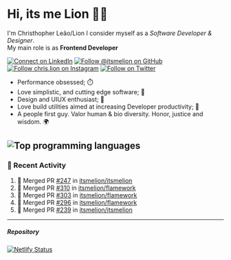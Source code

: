 # Hi, its me Lion 👋🦁

I'm Christhopher Leão/Lion
I consider myself as a _Software Developer & Designer_.<br/>My main role is as <b>Frontend Developer</b>
<br />

[![Connect on LinkedIn](https://img.shields.io/badge/--linkedin?label=LinkedIn&logo=LinkedIn&style=social)](https://www.linkedin.com/in/chrislion)
[![Follow @itsmelion on GitHub](https://img.shields.io/github/followers/itsmelion?label=follow%20%40itsmeLion&style=social)](https://github.com/itsmelion)
[![Follow chris.lion on Instagram](https://img.shields.io/badge/--instagram?label=@chris.lion&logo=Instagram&style=social)](https://instagram.com/chris.lion)
[![Follow on Twitter](https://img.shields.io/badge/--twitter?label=@ChrisLion_me&logo=Twitter&style=social)](https://twitter.com/chrislion_me)

- Performance obsessed; ⏱️
- Love simplistic, and cutting edge software; 📆
- Design and UIUX enthusiast; 🎨
- Love build utilities aimed at increasing Developer productivity; 🧰
- A people first guy. Valor human & bio diversity. Honor, justice and wisdom. 🌍

![Top programming languages](https://github-readme-stats.vercel.app/api/top-langs/?username=itsmelion&hide=php)
---
### 📰 Recent Activity

<!--START_SECTION:activity-->
1. 🎉 Merged PR [#247](https://github.com/itsmelion/itsmelion/pull/247) in [itsmelion/itsmelion](https://github.com/itsmelion/itsmelion)
2. 🎉 Merged PR [#310](https://github.com/itsmelion/flamework/pull/310) in [itsmelion/flamework](https://github.com/itsmelion/flamework)
3. 🎉 Merged PR [#303](https://github.com/itsmelion/flamework/pull/303) in [itsmelion/flamework](https://github.com/itsmelion/flamework)
4. 🎉 Merged PR [#296](https://github.com/itsmelion/flamework/pull/296) in [itsmelion/flamework](https://github.com/itsmelion/flamework)
5. 🎉 Merged PR [#239](https://github.com/itsmelion/itsmelion/pull/239) in [itsmelion/itsmelion](https://github.com/itsmelion/itsmelion)
<!--END_SECTION:activity-->

___

##### Repository
[![Netlify Status](https://api.netlify.com/api/v1/badges/9e2e6136-1ab9-42fc-8d4e-188512d5d841/deploy-status)](https://app.netlify.com/sites/lion-portfolio/deploys)
